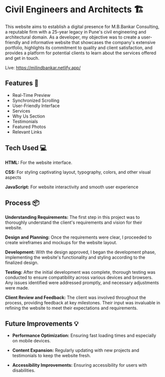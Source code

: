 
# Civil Engineers and Architects 🏗️

This website aims to establish a digital presence for M.B.Bankar Consulting, a reputable firm with a 25-year legacy in Pune's civil engineering and architectural domain. As a developer, my objective was to create a user-friendly and informative website that showcases the company's extensive portfolio, highlights its commitment to quality and client satisfaction, and provides a platform for potential clients to learn about the services offered and get in touch.

Live: https://milindbankar.netlify.app/


## Features 🚀

- Real-Time Preview
- Synchronized Scrolling
- User-Friendly Interface
- Services
- Why Us Section
- Testimonials
- Featured Photos
- Relevant Links
## Tech Used 💻

**HTML:** For the website interface.

**CSS:** For styling captivating layout, typography, colors, and other visual aspects

**JavaScript:** For website interactivity and smooth user experience


## Process 📦


**Understanding Requirements:** The first step in this project was to thoroughly understand the client's requirements and vision for their website.

**Design and Planning:** Once the requirements were clear, I proceeded to create wireframes and mockups for the website layout.

**Development:** With the design approved, I began the development phase, implementing the website's functionality and styling according to the finalized design. 

**Testing:** After the initial development was complete, thorough testing was conducted to ensure compatibility across various devices and browsers. Any issues identified were addressed promptly, and necessary adjustments were made.

**Client Review and Feedback:** The client was involved throughout the process, providing feedback at key milestones. Their input was invaluable in refining the website to meet their expectations and requirements.
## Future Improvements 💡
  
- **Performance Optimization:** Ensuring fast loading times and especially on mobile devices.
  
- **Content Expansion:** Regularly updating with new projects and testimonials to keep the website fresh.
  
- **Accessibility Improvements:** Ensuring accessibility for users with disabilities.
